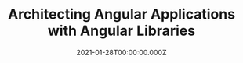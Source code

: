 ---
title: Architecting Angular Applications with Angular Libraries
link: https://www.meetup.com/de-DE/GDGWestSweden/events/275821898/
date: 2021-01-28T00:00:00.000Z
image: speaking.jpg
event: GDG West Sweden
tags: [Angular,Libraries]
category: talks
---